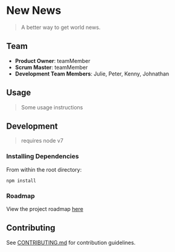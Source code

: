 # New News

> A better way to get world news.

## Team

  - __Product Owner__: teamMember
  - __Scrum Master__: teamMember
  - __Development Team Members__: Julie, Peter, Kenny, Johnathan


## Usage

> Some usage instructions


## Development

> requires node v7


### Installing Dependencies

From within the root directory:

`npm install`


### Roadmap

View the project roadmap [here](LINK_TO_PROJECT_ISSUES)


## Contributing

See [CONTRIBUTING.md](_CONTRIBUTING.md) for contribution guidelines.